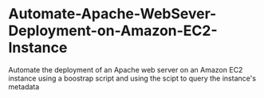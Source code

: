 # Automate-Apache-WebSever-Deployment-on-Amazon-EC2-Instance
Automate the deployment of an Apache web server on an Amazon EC2 instance using a boostrap script and using the scipt to query the instance's metadata
